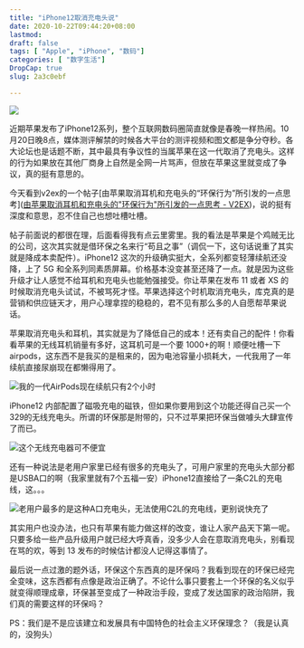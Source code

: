 ```yaml
---
title: "iPhone12取消充电头说"
date: 2020-10-22T09:44:20+08:00
lastmod: 
draft: false
tags: [ "Apple", "iPhone", "数码"]
categories: [ "数字生活"]
DropCap: true
slug: 2a3c0ebf

---
```


![](http://img-upyun.kekeyu.top/20201022102211.jpg)

近期苹果发布了iPhone12系列，整个互联网数码圈简直就像是春晚一样热闹。10月20日晚8点，媒体测评解禁的时候各大平台的测评视频和图文都是争分夺秒。各大论坛也是话题不断，其中最具有争议性的当属苹果在这一代取消了充电头。这样的行为如果放在其他厂商身上自然是全网一片骂声，但放在苹果这里就变成了争议，真的挺有意思的。

今天看到v2ex的一个帖子[由苹果取消耳机和充电头的“环保行为”所引发的一点思考]([由苹果取消耳机和充电头的"环保行为"所引发的一点思考 - V2EX](https://www.v2ex.com/t/716672#reply156))，说的挺有深度和意思，忍不住自己也想吐槽吐槽。

帖子前面说的都很在理，后面看得我有点云里雾里。我的看法是苹果是个鸡贼无比的公司，这次其实就是借环保之名来行“苟且之事”（调侃一下，这句话说重了其实就是降成本卖配件）。iPhone12 这次的升级确实挺大，全系列都变轻薄续航还没降，上了 5G 和全系列同素质屏幕。价格基本没变甚至还降了一点。就是因为这些升级才让人感觉不给耳机和充电头也能勉强接受。你让苹果在发布 11 或者 XS 的时候取消充电头试试，不被骂死才怪。苹果选择这个时机取消充电头，库克真的是营销和供应链天才，用户心理拿捏的稳稳的，君不见有那么多的人自愿帮苹果说话。

苹果取消充电头和耳机，其实就是为了降低自己的成本！还有卖自己的配件！你看看苹果的无线耳机销量有多好，这耳机可是一个要 1000+的啊！顺便吐槽一下 airpods，这东西不是我买的是租来的，因为电池容量小损耗大，一代我用了一年续航直接尿崩现在都懒得用了。

![我的一代AirPods现在续航只有2个小时](http://img-upyun.kekeyu.top/20201022102213.jpg)

iPhone12 内部配置了磁吸充电的磁铁，但如果你要用到这个功能还得自己买一个 329的无线充电头。所谓的环保那是附带的，只不过苹果把环保当做噱头大肆宣传了而已。

![这个无线充电器可不便宜](http://img-upyun.kekeyu.top/20201022102210.jpg)

还有一种说法是老用户家里已经有很多的充电头了，可用户家里的充电头大部分都是USBA口的啊（我家里就有7个五福一安）iPhone12直接给了一条C2L的充电线，这。。。

![老用户最多的是这种A口充电头，无法使用C2L的充电线，更别说快充了](http://img-upyun.kekeyu.top/20201022102212.jpg)

其实用户也没办法，也只有苹果有能力做这样的改变，谁让人家产品天下第一呢。只要多给一些产品升级用户就已经大呼真香，没多少人会在意取消充电头，别看现在骂的欢，等到 13 发布的时候估计都没人记得这事情了。

最后说一点过激的题外话，环保这个东西真的是环保吗？我看到现在的环保已经完全变味，这东西都有点像是政治正确了。不论什么事只要套上一个环保的名义似乎就变得顺理成章，环保甚至变成了一种政治手段，变成了发达国家的政治陷阱，我们真的需要这样的环保吗？

PS：我们是不是应该建立和发展具有中国特色的社会主义环保理念？（我是认真的，没狗头）
